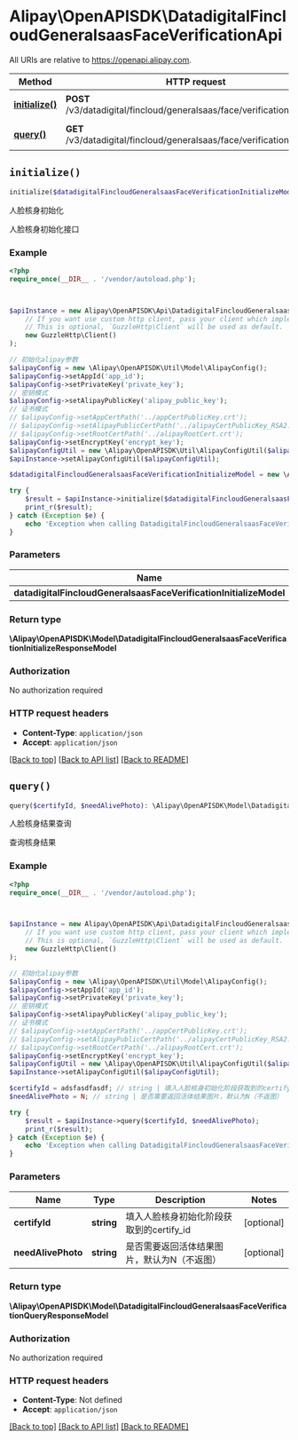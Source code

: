 # Alipay\OpenAPISDK\DatadigitalFincloudGeneralsaasFaceVerificationApi

All URIs are relative to https://openapi.alipay.com.

Method | HTTP request | Description
------------- | ------------- | -------------
[**initialize()**](DatadigitalFincloudGeneralsaasFaceVerificationApi.md#initialize) | **POST** /v3/datadigital/fincloud/generalsaas/face/verification/initialize | 人脸核身初始化
[**query()**](DatadigitalFincloudGeneralsaasFaceVerificationApi.md#query) | **GET** /v3/datadigital/fincloud/generalsaas/face/verification/query | 人脸核身结果查询


## `initialize()`

```php
initialize($datadigitalFincloudGeneralsaasFaceVerificationInitializeModel): \Alipay\OpenAPISDK\Model\DatadigitalFincloudGeneralsaasFaceVerificationInitializeResponseModel
```

人脸核身初始化

人脸核身初始化接口

### Example

```php
<?php
require_once(__DIR__ . '/vendor/autoload.php');



$apiInstance = new Alipay\OpenAPISDK\Api\DatadigitalFincloudGeneralsaasFaceVerificationApi(
    // If you want use custom http client, pass your client which implements `GuzzleHttp\ClientInterface`.
    // This is optional, `GuzzleHttp\Client` will be used as default.
    new GuzzleHttp\Client()
);

// 初始化alipay参数
$alipayConfig = new \Alipay\OpenAPISDK\Util\Model\AlipayConfig();
$alipayConfig->setAppId('app_id');
$alipayConfig->setPrivateKey('private_key');
// 密钥模式
$alipayConfig->setAlipayPublicKey('alipay_public_key');
// 证书模式
// $alipayConfig->setAppCertPath('../appCertPublicKey.crt');
// $alipayConfig->setAlipayPublicCertPath('../alipayCertPublicKey_RSA2.crt');
// $alipayConfig->setRootCertPath('../alipayRootCert.crt');
$alipayConfig->setEncryptKey('encrypt_key');
$alipayConfigUtil = new \Alipay\OpenAPISDK\Util\AlipayConfigUtil($alipayConfig);
$apiInstance->setAlipayConfigUtil($alipayConfigUtil);

$datadigitalFincloudGeneralsaasFaceVerificationInitializeModel = new \Alipay\OpenAPISDK\Model\DatadigitalFincloudGeneralsaasFaceVerificationInitializeModel(); // \Alipay\OpenAPISDK\Model\DatadigitalFincloudGeneralsaasFaceVerificationInitializeModel

try {
    $result = $apiInstance->initialize($datadigitalFincloudGeneralsaasFaceVerificationInitializeModel);
    print_r($result);
} catch (Exception $e) {
    echo 'Exception when calling DatadigitalFincloudGeneralsaasFaceVerificationApi->initialize: ', $e->getMessage(), PHP_EOL;
}
```

### Parameters

Name | Type | Description  | Notes
------------- | ------------- | ------------- | -------------
 **datadigitalFincloudGeneralsaasFaceVerificationInitializeModel** | **\Alipay\OpenAPISDK\Model\DatadigitalFincloudGeneralsaasFaceVerificationInitializeModel**|  | [optional]

### Return type

**\Alipay\OpenAPISDK\Model\DatadigitalFincloudGeneralsaasFaceVerificationInitializeResponseModel**

### Authorization

No authorization required

### HTTP request headers

- **Content-Type**: `application/json`
- **Accept**: `application/json`

[[Back to top]](#) [[Back to API list]](../../README.md#api-endpoints)
[[Back to README]](../../README.md)

## `query()`

```php
query($certifyId, $needAlivePhoto): \Alipay\OpenAPISDK\Model\DatadigitalFincloudGeneralsaasFaceVerificationQueryResponseModel
```

人脸核身结果查询

查询核身结果

### Example

```php
<?php
require_once(__DIR__ . '/vendor/autoload.php');



$apiInstance = new Alipay\OpenAPISDK\Api\DatadigitalFincloudGeneralsaasFaceVerificationApi(
    // If you want use custom http client, pass your client which implements `GuzzleHttp\ClientInterface`.
    // This is optional, `GuzzleHttp\Client` will be used as default.
    new GuzzleHttp\Client()
);

// 初始化alipay参数
$alipayConfig = new \Alipay\OpenAPISDK\Util\Model\AlipayConfig();
$alipayConfig->setAppId('app_id');
$alipayConfig->setPrivateKey('private_key');
// 密钥模式
$alipayConfig->setAlipayPublicKey('alipay_public_key');
// 证书模式
// $alipayConfig->setAppCertPath('../appCertPublicKey.crt');
// $alipayConfig->setAlipayPublicCertPath('../alipayCertPublicKey_RSA2.crt');
// $alipayConfig->setRootCertPath('../alipayRootCert.crt');
$alipayConfig->setEncryptKey('encrypt_key');
$alipayConfigUtil = new \Alipay\OpenAPISDK\Util\AlipayConfigUtil($alipayConfig);
$apiInstance->setAlipayConfigUtil($alipayConfigUtil);

$certifyId = adsfasdfasdf; // string | 填入人脸核身初始化阶段获取到的certify_id
$needAlivePhoto = N; // string | 是否需要返回活体结果图片，默认为N（不返图）

try {
    $result = $apiInstance->query($certifyId, $needAlivePhoto);
    print_r($result);
} catch (Exception $e) {
    echo 'Exception when calling DatadigitalFincloudGeneralsaasFaceVerificationApi->query: ', $e->getMessage(), PHP_EOL;
}
```

### Parameters

Name | Type | Description  | Notes
------------- | ------------- | ------------- | -------------
 **certifyId** | **string**| 填入人脸核身初始化阶段获取到的certify_id | [optional]
 **needAlivePhoto** | **string**| 是否需要返回活体结果图片，默认为N（不返图） | [optional]

### Return type

**\Alipay\OpenAPISDK\Model\DatadigitalFincloudGeneralsaasFaceVerificationQueryResponseModel**

### Authorization

No authorization required

### HTTP request headers

- **Content-Type**: Not defined
- **Accept**: `application/json`

[[Back to top]](#) [[Back to API list]](../../README.md#api-endpoints)
[[Back to README]](../../README.md)

